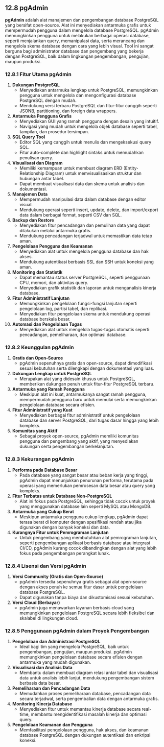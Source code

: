 ## 12.8 pgAdmin

**pgAdmin** adalah alat manajemen dan pengembangan database PostgreSQL yang bersifat open-source. Alat ini menyediakan antarmuka grafis untuk mempermudah pengguna dalam mengelola database PostgreSQL.
pgAdmin memungkinkan pengguna untuk melakukan berbagai operasi database, seperti menjalankan query, memanipulasi data, serta merancang dan mengelola skema database dengan cara yang lebih visual.
Tool ini sangat berguna bagi administrator database dan pengembang yang bekerja dengan PostgreSQL, baik dalam lingkungan pengembangan, pengujian, maupun produksi.

### **12.8.1 Fitur Utama pgAdmin**

1. **Dukungan PostgreSQL**
    - Menyediakan antarmuka lengkap untuk PostgreSQL, memungkinkan pengguna untuk mengelola dan mengonfigurasi database PostgreSQL dengan mudah.
    - Mendukung versi terbaru PostgreSQL dan fitur-fitur canggih seperti JSONB, partitioning, dan foreign data wrappers.
2. **Antarmuka Pengguna Grafis**
    - Menyediakan GUI yang ramah pengguna dengan desain yang intuitif.
    - Navigasi yang mudah untuk mengelola objek database seperti tabel, tampilan, dan prosedur tersimpan.
3. **SQL Query Tool**
    - Editor SQL yang canggih untuk menulis dan mengeksekusi query SQL.
    - Fitur auto-complete dan highlight sintaks untuk memudahkan penulisan query.
4. **Visualisasi dan Diagram**
    - Memiliki kemampuan untuk membuat diagram ERD (Entity-Relationship Diagram) untuk memvisualisasikan struktur dan hubungan antar tabel.
    - Dapat membuat visualisasi data dan skema untuk analisis dan dokumentasi.
5. **Manajemen Data**
    - Mempermudah manipulasi data dalam database dengan editor visual.
    - Mendukung operasi seperti insert, update, delete, dan import/export data dalam berbagai format, seperti CSV dan SQL.
6. **Backup dan Restore**
    - Menyediakan fitur pencadangan dan pemulihan data yang dapat dilakukan melalui antarmuka grafis.
    - Mendukung pencadangan terjadwal untuk memastikan data tetap aman.
7. **Pengelolaan Pengguna dan Keamanan**
    - Menyediakan alat untuk mengelola pengguna database dan hak akses.
    - Mendukung autentikasi berbasis SSL dan SSH untuk koneksi yang aman.
8. **Monitoring dan Statistik**
    - Dapat memantau status server PostgreSQL, seperti penggunaan CPU, memori, dan aktivitas query.
    - Menyediakan grafik statistik dan laporan untuk menganalisis kinerja database.
9. **Fitur Administratif Lanjutan**
    - Memungkinkan pengelolaan fungsi-fungsi lanjutan seperti pengelolaan log, partisi tabel, dan replikasi.
    - Menyediakan fitur pengelolaan skema untuk mendukung operasi database berskala besar.
10. **Automasi dan Pengelolaan Tugas**
    - Menyediakan alat untuk mengelola tugas-tugas otomatis seperti pencadangan, pemeliharaan, dan optimasi database.

### **12.8.2 Keunggulan pgAdmin**

1. **Gratis dan Open-Source**
    - pgAdmin sepenuhnya gratis dan open-source, dapat dimodifikasi sesuai kebutuhan serta dilengkapi dengan dokumentasi yang luas.
2. **Dukungan Lengkap untuk PostgreSQL**
    - Merupakan alat yang didesain khusus untuk PostgreSQL, memberikan dukungan penuh untuk fitur-fitur PostgreSQL terbaru.
3. **Antarmuka yang Ramah Pengguna**
    - Meskipun alat ini kuat, antarmukanya sangat ramah pengguna, mempermudah pengguna baru untuk memulai serta memungkinkan pengelolaan database secara efisien.
4. **Fitur Administratif yang Kuat**
    - Menyediakan berbagai fitur administratif untuk pengelolaan database dan server PostgreSQL, dari tugas dasar hingga yang lebih kompleks.
5. **Komunitas yang Aktif**
    - Sebagai proyek open-source, pgAdmin memiliki komunitas pengguna dan pengembang yang aktif, yang menyediakan dukungan serta pengembangan berkelanjutan.

### **12.8.3 Kekurangan pgAdmin**

1. **Performa pada Database Besar**
    - Pada database yang sangat besar atau beban kerja yang tinggi, pgAdmin dapat menunjukkan penurunan performa, terutama pada operasi yang memerlukan pemrosesan data besar atau query yang kompleks.
2. **Fitur Terbatas untuk Database Non-PostgreSQL**
    - Alat ini fokus pada PostgreSQL, sehingga tidak cocok untuk proyek yang menggunakan database lain seperti MySQL atau MongoDB.
3. **Antarmuka yang Cukup Berat**
    - Meskipun antarmuka pengguna cukup lengkap, pgAdmin dapat terasa berat di komputer dengan spesifikasi rendah atau jika digunakan dengan banyak koneksi dan data.
4. **Kurangnya Fitur untuk Pemrograman Lanjutan**
    - Untuk pengembang yang membutuhkan alat pemrograman lanjutan, seperti pengembangan aplikasi berbasis database atau integrasi CI/CD, pgAdmin kurang cocok dibandingkan dengan alat yang lebih fokus pada pengembangan perangkat lunak.

### **12.8.4 Lisensi dan Versi pgAdmin**

1. **Versi Community (Gratis dan Open-Source)**
    - pgAdmin tersedia sepenuhnya gratis sebagai alat open-source dengan akses penuh ke semua fitur dasar untuk pengelolaan database PostgreSQL.
    - Dapat digunakan tanpa biaya dan dikustomisasi sesuai kebutuhan.
2. **Versi Cloud (Berbayar)**
    - pgAdmin juga menawarkan layanan berbasis cloud yang memungkinkan pengelolaan PostgreSQL secara lebih fleksibel dan skalabel di lingkungan cloud.

### **12.8.5 Penggunaan pgAdmin dalam Proyek Pengembangan**

1. **Pengelolaan dan Administrasi PostgreSQL**
    - Ideal bagi tim yang mengelola PostgreSQL, baik untuk pengembangan, pengujian, maupun produksi. pgAdmin memungkinkan pengelolaan database secara efisien dengan antarmuka yang mudah digunakan.
2. **Visualisasi dan Analisis Data**
    - Membantu dalam membuat diagram relasi antar tabel dan visualisasi data untuk analisis lebih lanjut, mendukung pengembangan sistem berbasis data besar.
3. **Pemeliharaan dan Pencadangan Data**
    - Memudahkan proses pemeliharaan database, pencadangan data secara terjadwal, serta pengembalian data dengan antarmuka grafis.
4. **Monitoring Kinerja Database**
    - Menyediakan fitur untuk memantau kinerja database secara real-time, membantu mengidentifikasi masalah kinerja dan optimasi query.
5. **Pengelolaan Keamanan dan Pengguna**
    - Memfasilitasi pengelolaan pengguna, hak akses, dan keamanan database PostgreSQL dengan dukungan autentikasi dan enkripsi koneksi.